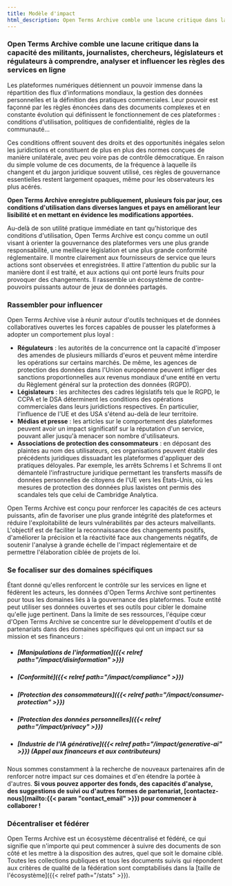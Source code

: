 ```yaml
---
title: Modèle d'impact
html_description: Open Terms Archive comble une lacune critique dans la capacité des militants, journalistes, chercheurs, législateurs et régulateurs à comprendre, analyser et influencer les règles des services en ligne.
---
```


### Open Terms Archive comble une lacune critique dans la capacité des militants, journalistes, chercheurs, législateurs et régulateurs à comprendre, analyser et influencer les règles des services en ligne

Les plateformes numériques détiennent un pouvoir immense dans la répartition des flux d'informations mondiaux, la gestion des données personnelles et la définition des pratiques commerciales. Leur pouvoir est façonné par les règles énoncées dans des documents complexes et en constante évolution qui définissent le fonctionnement de ces plateformes : conditions d'utilisation, politiques de confidentialité, règles de la communauté…

Ces conditions offrent souvent des droits et des opportunités inégales selon les juridictions et constituent de plus en plus des normes conçues de manière unilatérale, avec peu voire pas de contrôle démocratique. En raison du simple volume de ces documents, de la fréquence à laquelle ils changent et du jargon juridique souvent utilisé, ces règles de gouvernance essentielles restent largement opaques, même pour les observateurs les plus acérés.

**Open Terms Archive enregistre publiquement, plusieurs fois par jour, ces conditions d'utilisation dans diverses langues et pays en améliorant leur lisibilité et en mettant en évidence les modifications apportées.**

Au-delà de son utilité pratique immédiate en tant qu'historique des conditions d'utilisation, Open Terms Archive est conçu comme un outil visant à orienter la gouvernance des plateformes vers une plus grande responsabilité, une meilleure législation et une plus grande conformité réglementaire. Il montre clairement aux fournisseurs de service que leurs actions sont observées et enregistrées. Il attire l'attention du public sur la manière dont il est traité, et aux actions qui ont porté leurs fruits pour provoquer des changements. Il rassemble un écosystème de contre-pouvoirs puissants autour de jeux de données partagés.

### Rassembler pour influencer

Open Terms Archive vise à réunir autour d'outils techniques et de données collaboratives ouvertes les forces capables de pousser les plateformes à adopter un comportement plus loyal :

- **Régulateurs** : les autorités de la concurrence ont la capacité d'imposer des amendes de plusieurs milliards d'euros et peuvent même interdire les opérations sur certains marchés. De même, les agences de protection des données dans l'Union européenne peuvent infliger des sanctions proportionnelles aux revenus mondiaux d'une entité en vertu du Règlement général sur la protection des données (RGPD).
- **Législateurs** : les architectes des cadres législatifs tels que le RGPD, le CCPA et le DSA déterminent les conditions des opérations commerciales dans leurs juridictions respectives. En particulier, l'influence de l'UE et des USA s'étend au-delà de leur territoire.
- **Médias et presse** : les articles sur le comportement des plateformes peuvent avoir un impact significatif sur la réputation d'un service, pouvant aller jusqu'à menacer son nombre d'utilisateurs.
- **Associations de protection des consommateurs** : en déposant des plaintes au nom des utilisateurs, ces organisations peuvent établir des précédents juridiques dissuadant les plateformes d'appliquer des pratiques déloyales. Par exemple, les arrêts Schrems I et Schrems II ont démantelé l'infrastructure juridique permettant les transferts massifs de données personnelles de citoyens de l'UE vers les États-Unis, où les mesures de protection des données plus laxistes ont permis des scandales tels que celui de Cambridge Analytica.

Open Terms Archive est conçu pour renforcer les capacités de ces acteurs puissants, afin de favoriser une plus grande intégrité des plateformes et réduire l'exploitabilité de leurs vulnérabilités par des acteurs malveillants. L'objectif est de faciliter la reconnaissance des changements positifs, d'améliorer la précision et la réactivité face aux changements négatifs, de soutenir l'analyse à grande échelle de l'impact réglementaire et de permettre l'élaboration ciblée de projets de loi.

### Se focaliser sur des domaines spécifiques

Étant donné qu'elles renforcent le contrôle sur les services en ligne et fédèrent les acteurs, les données d'Open Terms Archive sont pertinentes pour tous les domaines liés à la gouvernance des plateformes. Toute entité peut utiliser ses données ouvertes et ses outils pour cibler le domaine qu'elle juge pertinent. Dans la limite de ses ressources, l'équipe cœur d'Open Terms Archive se concentre sur le développement d'outils et de partenariats dans des domaines spécifiques qui ont un impact sur sa mission et ses financeurs :

- ##### [Manipulations de l'information]({{< relref path="/impact/disinformation" >}})

- ##### [Conformité]({{< relref path="/impact/compliance" >}})

- ##### [Protection des consommateurs]({{< relref path="/impact/consumer-protection" >}})

- ##### [Protection des données personnelles]({{< relref path="/impact/privacy" >}})

- ##### [Industrie de l'IA générative]({{< relref path="/impact/generative-ai" >}}) (Appel aux financeurs et aux contributeurs)

Nous sommes constamment à la recherche de nouveaux partenaires afin de renforcer notre impact sur ces domaines et d'en étendre la portée à d'autres. **Si vous pouvez apporter des fonds, des capacités d'analyse, des suggestions de suivi ou d'autres formes de partenariat, [contactez-nous](mailto:{{< param "contact_email" >}}) pour commencer à collaborer !**

### Décentraliser et fédérer

Open Terms Archive est un écosystème décentralisé et fédéré, ce qui signifie que n'importe qui peut commencer à suivre des documents de son côté et les mettre à la disposition des autres, quel que soit le domaine ciblé. Toutes les collections publiques et tous les documents suivis qui répondent aux critères de qualité de la fédération sont comptabilisés dans la [taille de l'écosystème]({{< relref path="/stats" >}}).
